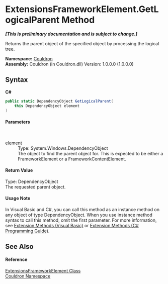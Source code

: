 # ExtensionsFrameworkElement.GetLogicalParent Method 
 _**\[This is preliminary documentation and is subject to change.\]**_

Returns the parent object of the specified object by processing the logical tree.

**Namespace:**&nbsp;<a href="N_Couldron">Couldron</a><br />**Assembly:**&nbsp;Couldron (in Couldron.dll) Version: 1.0.0.0 (1.0.0.0)

## Syntax

**C#**<br />
``` C#
public static DependencyObject GetLogicalParent(
	this DependencyObject element
)
```


#### Parameters
&nbsp;<dl><dt>element</dt><dd>Type: System.Windows.DependencyObject<br />The object to find the parent object for. This is expected to be either a FrameworkElement or a FrameworkContentElement.</dd></dl>

#### Return Value
Type: DependencyObject<br />The requested parent object.

#### Usage Note
In Visual Basic and C#, you can call this method as an instance method on any object of type DependencyObject. When you use instance method syntax to call this method, omit the first parameter. For more information, see <a href="http://msdn.microsoft.com/en-us/library/bb384936.aspx">Extension Methods (Visual Basic)</a> or <a href="http://msdn.microsoft.com/en-us/library/bb383977.aspx">Extension Methods (C# Programming Guide)</a>.

## See Also


#### Reference
<a href="T_Couldron_ExtensionsFrameworkElement">ExtensionsFrameworkElement Class</a><br /><a href="N_Couldron">Couldron Namespace</a><br />